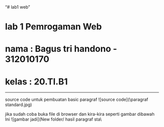 “# lab1 web”

# lab 1 Pemrogaman Web
# nama : Bagus tri handono - 312010170
# kelas : 20.TI.B1
-------------------------------------------------------------------
source code untuk pembuatan basic paragraf
![source code](\paragraf standard.jpg)

jika sudah coba buka file di browser dan kira-kira seperti gambar dibawah Ini
![gambar jadi](New folder/ hasil paragraf sta\
